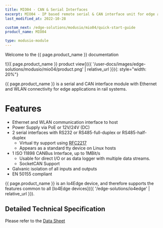 ```yaml
---
title: MIO04 - CAN & Serial Interfaces
excerpt: MIO04 - IP based remote serial & CAN interface unit for edge applications in rail system.
last_modified_at: 2022-10-28

custom_next: /edge-solutions/modusio/mio04/quick-start-guide
product_name: MIO04

type: modusio-module
---
```


Welcome to the {{ page.product_name }} documentation

![{{ page.product_name }} product view]({{ '/user-docs/images/edge-solutions/modusio/mio04/product.png' | relative_url }}){: style="width: 20%"}


{{ page.product_name }} is a serial and CAN interface module with Ethernet and WLAN connectivity for edge applications in rail systems.

# Features

* Ethernet and WLAN communication interface to host
* Power Supply via PoE or 12V/24V (DC)
* 2 serial interfaces with RS232 or RS485-full-duplex or RS485-half-duplex
  * Virtual tty support using [RFC2217](https://datatracker.ietf.org/doc/html/rfc2217)
  * Appears as a standard tty device on Linux hosts
* 1 ISO 11898 CANBus Interface, up to 1MBit/s
  * Usable for direct I/O or as data logger with multiple data streams.
  * SocketCAN Support
* Galvanic isolation of all inputs and outputs
* EN 50155 compliant

{{ page.product_name }} is an Io4Edge device, and therefore supports the features common to all [Io4Edge devices]({{ '/edge-solutions/io4edge' | relative_url }}).

## Detailed Technical Specification

Please refer to the [Data Sheet](https://www.ci4rail.com/wp-content/uploads/2022/04/MIO04_DS_en.pdf)
